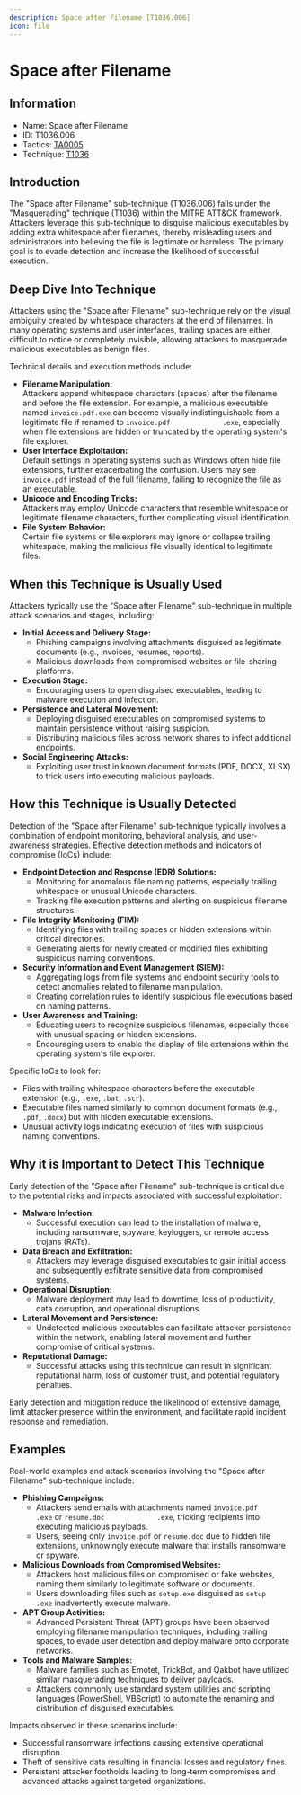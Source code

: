 ```yaml
---
description: Space after Filename [T1036.006]
icon: file
---
```


# Space after Filename

## Information

- Name: Space after Filename
- ID: T1036.006
- Tactics: [TA0005](../TA0005/TA0005.md)
- Technique: [T1036](T1036.md)

## Introduction

The "Space after Filename" sub-technique (T1036.006) falls under the "Masquerading" technique (T1036) within the MITRE ATT\&CK framework. Attackers leverage this sub-technique to disguise malicious executables by adding extra whitespace after filenames, thereby misleading users and administrators into believing the file is legitimate or harmless. The primary goal is to evade detection and increase the likelihood of successful execution.

## Deep Dive Into Technique

Attackers using the "Space after Filename" sub-technique rely on the visual ambiguity created by whitespace characters at the end of filenames. In many operating systems and user interfaces, trailing spaces are either difficult to notice or completely invisible, allowing attackers to masquerade malicious executables as benign files.

Technical details and execution methods include:

- **Filename Manipulation:**\
  Attackers append whitespace characters (spaces) after the filename and before the file extension. For example, a malicious executable named `invoice.pdf.exe` can become visually indistinguishable from a legitimate file if renamed to `invoice.pdf             .exe`, especially when file extensions are hidden or truncated by the operating system's file explorer.
- **User Interface Exploitation:**\
  Default settings in operating systems such as Windows often hide file extensions, further exacerbating the confusion. Users may see `invoice.pdf` instead of the full filename, failing to recognize the file as an executable.
- **Unicode and Encoding Tricks:**\
  Attackers may employ Unicode characters that resemble whitespace or legitimate filename characters, further complicating visual identification.
- **File System Behavior:**\
  Certain file systems or file explorers may ignore or collapse trailing whitespace, making the malicious file visually identical to legitimate files.

## When this Technique is Usually Used

Attackers typically use the "Space after Filename" sub-technique in multiple attack scenarios and stages, including:

- **Initial Access and Delivery Stage:**
  - Phishing campaigns involving attachments disguised as legitimate documents (e.g., invoices, resumes, reports).
  - Malicious downloads from compromised websites or file-sharing platforms.
- **Execution Stage:**
  - Encouraging users to open disguised executables, leading to malware execution and infection.
- **Persistence and Lateral Movement:**
  - Deploying disguised executables on compromised systems to maintain persistence without raising suspicion.
  - Distributing malicious files across network shares to infect additional endpoints.
- **Social Engineering Attacks:**
  - Exploiting user trust in known document formats (PDF, DOCX, XLSX) to trick users into executing malicious payloads.

## How this Technique is Usually Detected

Detection of the "Space after Filename" sub-technique typically involves a combination of endpoint monitoring, behavioral analysis, and user-awareness strategies. Effective detection methods and indicators of compromise (IoCs) include:

- **Endpoint Detection and Response (EDR) Solutions:**
  - Monitoring for anomalous file naming patterns, especially trailing whitespace or unusual Unicode characters.
  - Tracking file execution patterns and alerting on suspicious filename structures.
- **File Integrity Monitoring (FIM):**
  - Identifying files with trailing spaces or hidden extensions within critical directories.
  - Generating alerts for newly created or modified files exhibiting suspicious naming conventions.
- **Security Information and Event Management (SIEM):**
  - Aggregating logs from file systems and endpoint security tools to detect anomalies related to filename manipulation.
  - Creating correlation rules to identify suspicious file executions based on naming patterns.
- **User Awareness and Training:**
  - Educating users to recognize suspicious filenames, especially those with unusual spacing or hidden extensions.
  - Encouraging users to enable the display of file extensions within the operating system's file explorer.

Specific IoCs to look for:

- Files with trailing whitespace characters before the executable extension (e.g., `.exe`, `.bat`, `.scr`).
- Executable files named similarly to common document formats (e.g., `.pdf`, `.docx`) but with hidden executable extensions.
- Unusual activity logs indicating execution of files with suspicious naming conventions.

## Why it is Important to Detect This Technique

Early detection of the "Space after Filename" sub-technique is critical due to the potential risks and impacts associated with successful exploitation:

- **Malware Infection:**
  - Successful execution can lead to the installation of malware, including ransomware, spyware, keyloggers, or remote access trojans (RATs).
- **Data Breach and Exfiltration:**
  - Attackers may leverage disguised executables to gain initial access and subsequently exfiltrate sensitive data from compromised systems.
- **Operational Disruption:**
  - Malware deployment may lead to downtime, loss of productivity, data corruption, and operational disruptions.
- **Lateral Movement and Persistence:**
  - Undetected malicious executables can facilitate attacker persistence within the network, enabling lateral movement and further compromise of critical systems.
- **Reputational Damage:**
  - Successful attacks using this technique can result in significant reputational harm, loss of customer trust, and potential regulatory penalties.

Early detection and mitigation reduce the likelihood of extensive damage, limit attacker presence within the environment, and facilitate rapid incident response and remediation.

## Examples

Real-world examples and attack scenarios involving the "Space after Filename" sub-technique include:

- **Phishing Campaigns:**
  - Attackers send emails with attachments named `invoice.pdf             .exe` or `resume.doc             .exe`, tricking recipients into executing malicious payloads.
  - Users, seeing only `invoice.pdf` or `resume.doc` due to hidden file extensions, unknowingly execute malware that installs ransomware or spyware.
- **Malicious Downloads from Compromised Websites:**
  - Attackers host malicious files on compromised or fake websites, naming them similarly to legitimate software or documents.
  - Users downloading files such as `setup.exe` disguised as `setup             .exe` inadvertently execute malware.
- **APT Group Activities:**
  - Advanced Persistent Threat (APT) groups have been observed employing filename manipulation techniques, including trailing spaces, to evade user detection and deploy malware onto corporate networks.
- **Tools and Malware Samples:**
  - Malware families such as Emotet, TrickBot, and Qakbot have utilized similar masquerading techniques to deliver payloads.
  - Attackers commonly use standard system utilities and scripting languages (PowerShell, VBScript) to automate the renaming and distribution of disguised executables.

Impacts observed in these scenarios include:

- Successful ransomware infections causing extensive operational disruption.
- Theft of sensitive data resulting in financial losses and regulatory fines.
- Persistent attacker footholds leading to long-term compromises and advanced attacks against targeted organizations.

